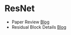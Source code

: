 # ResNet

- Paper Review [Blog](https://pervin0527.notion.site/ResNet-Deep-Residual-Learning-for-Image-Recognition-fc83704e70254d3499acb285efbe582b?pvs=4)  
- Residual Block Details [Blog](https://pervin0527.notion.site/ResNet-Identity-Mapping-Shortcut-Connection-df77dd7a1f11426ebda6077d421bd63e?pvs=4)